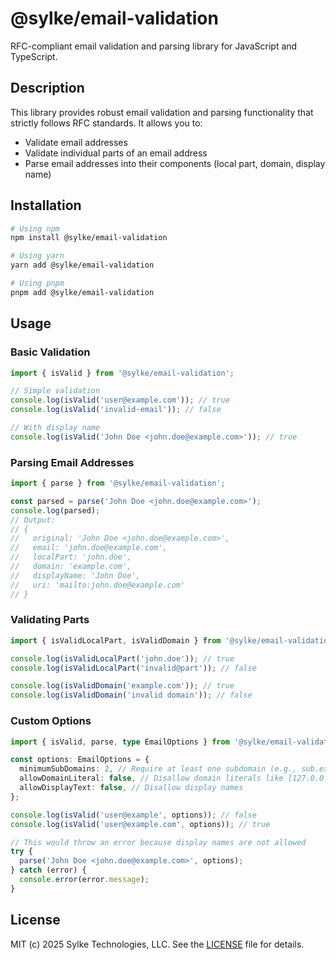 # @sylke/email-validation

RFC-compliant email validation and parsing library for JavaScript and TypeScript.

## Description

This library provides robust email validation and parsing functionality that strictly follows RFC standards. It allows you to:

- Validate email addresses
- Validate individual parts of an email address
- Parse email addresses into their components (local part, domain, display name)

## Installation

```bash
# Using npm
npm install @sylke/email-validation

# Using yarn
yarn add @sylke/email-validation

# Using pnpm
pnpm add @sylke/email-validation
```

## Usage

### Basic Validation

```typescript
import { isValid } from '@sylke/email-validation';

// Simple validation
console.log(isValid('user@example.com')); // true
console.log(isValid('invalid-email')); // false

// With display name
console.log(isValid('John Doe <john.doe@example.com>')); // true
```

### Parsing Email Addresses

```typescript
import { parse } from '@sylke/email-validation';

const parsed = parse('John Doe <john.doe@example.com>');
console.log(parsed);
// Output:
// {
//   original: 'John Doe <john.doe@example.com>',
//   email: 'john.doe@example.com',
//   localPart: 'john.doe',
//   domain: 'example.com',
//   displayName: 'John Doe',
//   uri: 'mailto:john.doe@example.com'
// }
```

### Validating Parts

```typescript
import { isValidLocalPart, isValidDomain } from '@sylke/email-validation';

console.log(isValidLocalPart('john.doe')); // true
console.log(isValidLocalPart('invalid@part')); // false

console.log(isValidDomain('example.com')); // true
console.log(isValidDomain('invalid domain')); // false
```

### Custom Options

```typescript
import { isValid, parse, type EmailOptions } from '@sylke/email-validation';

const options: EmailOptions = {
  minimumSubDomains: 2, // Require at least one subdomain (e.g., sub.example.com)
  allowDomainLiteral: false, // Disallow domain literals like [127.0.0.1]
  allowDisplayText: false, // Disallow display names
};

console.log(isValid('user@example', options)); // false
console.log(isValid('user@example.com', options)); // true

// This would throw an error because display names are not allowed
try {
  parse('John Doe <john.doe@example.com>', options);
} catch (error) {
  console.error(error.message);
}
```

## License

MIT (c) 2025 Sylke Technologies, LLC. See the [LICENSE](./LICENSE) file for details.